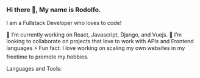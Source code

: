 ### Hi there 👋, My name is Rodolfo. 

I am a Fullstack Developer who loves to code!

🔭 I’m currently working on React, Javascript, Django, and Vuejs.
👯 I’m looking to collaborate on projects that love to work with APIs and Frontend languages
⚡ Fun fact: I love working on scaling my own websites in my freetime to promote my hobbies.

Languages and Tools: 

<!--
**Blue-jeans/Blue-jeans** is a ✨ _special_ ✨ repository because its `README.md` (this file) appears on your GitHub profile.

Here are some ideas to get you started:

- 🔭 I’m currently working on ...
- 🌱 I’m currently learning ...
- 👯 I’m looking to collaborate on ...
- 🤔 I’m looking for help with ...
- 💬 Ask me about ...
- 📫 How to reach me: ...
- 😄 Pronouns: ...
- ⚡ Fun fact: ...
-->
